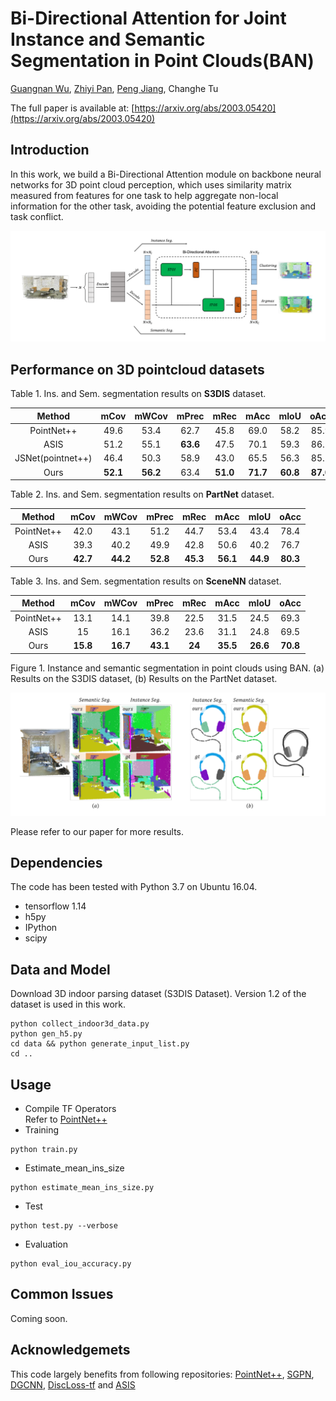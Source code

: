 # Bi-Directional Attention for Joint Instance and Semantic Segmentation in Point Clouds(BAN)
[Guangnan Wu](https://github.com/pumpkinnan), [Zhiyi Pan](https://github.com/panzhiyi), [Peng Jiang](https://github.com/sdujump), Changhe Tu

The full paper is available at: [https://arxiv.org/abs/2003.05420](https://arxiv.org/abs/2003.05420)

## Introduction

In this work, we build a Bi-Directional Attention module on backbone neural networks for 3D point cloud perception, which uses similarity matrix measured from features for one task to help aggregate non-local information for the other task, avoiding the potential feature exclusion and task conflict. 

![](./network.png)

## Performance on 3D pointcloud datasets

Table 1. Ins. and Sem. segmentation results on **S3DIS** dataset.

|   Method   |   mCov   |  mWCov   |  mPrec   |   mRec   |   mAcc   |   mIoU   |   oAcc   |
| :--------: | :------: | :------: | :------: | :------: | :------: | :------: | :------: |
| PointNet++ |   49.6   |   53.4   |   62.7   |   45.8   |   69.0   |   58.2   |   85.9   |
|    ASIS    |   51.2   |   55.1   | **63.6** |   47.5   |   70.1   |   59.3   |   86.2   |
|JSNet(pointnet++)|   46.4   |   50.3   | 58.9 |   43.0   |   65.5   |   56.3   |   85.5   |
|    Ours    | **52.1** | **56.2** |   63.4   | **51.0** | **71.7** | **60.8** | **87.0** |

Table 2. Ins. and Sem. segmentation results on **PartNet** dataset.

|   Method   |   mCov   |  mWCov   |  mPrec   |   mRec   |   mAcc   |   mIoU   |   oAcc   |
| :--------: | :------: | :------: | :------: | :------: | :------: | :------: | :------: |
| PointNet++ |   42.0   |   43.1   |   51.2   |   44.7   |   53.4   |   43.4   |   78.4   |
|    ASIS    |   39.3   |   40.2   |   49.9   |   42.8   |   50.6   |   40.2   |   76.7   |
|    Ours    | **42.7** | **44.2** | **52.8** | **45.3** | **56.1** | **44.9** | **80.3** |

Table 3. Ins. and Sem. segmentation results on **SceneNN** dataset.

|   Method   |   mCov   |  mWCov   |  mPrec   |  mRec  |   mAcc   |   mIoU   |   oAcc   |
| :--------: | :------: | :------: | :------: | :----: | :------: | :------: | :------: |
| PointNet++ |   13.1   |   14.1   |   39.8   |  22.5  |   31.5   |   24.5   |   69.3   |
|    ASIS    |    15    |   16.1   |   36.2   |  23.6  |   31.1   |   24.8   |   69.5   |
|    Ours    | **15.8** | **16.7** | **43.1** | **24** | **35.5** | **26.6** | **70.8** |

Figure 1.  Instance and semantic segmentation in point clouds using BAN. (a) Results on the S3DIS dataset, (b) Results on the PartNet dataset.

![](./result.png)

Please refer to our paper for more results.

## Dependencies

The code has been tested with Python 3.7 on Ubuntu 16.04.
* tensorflow 1.14
* h5py
* IPython
* scipy
## Data and Model
Download 3D indoor parsing dataset (S3DIS Dataset). Version 1.2 of the dataset is used in this work.
```
python collect_indoor3d_data.py
python gen_h5.py
cd data && python generate_input_list.py
cd ..
```
## Usage
* Compile TF Operators  
Refer to [PointNet++](https://github.com/charlesq34/pointnet2)
* Training
```
python train.py
```
* Estimate_mean_ins_size
```
python estimate_mean_ins_size.py
```
* Test
```
python test.py --verbose
```
* Evaluation
```
python eval_iou_accuracy.py
```

## Common Issues

Coming soon.

## Acknowledgemets
This code largely benefits from following repositories: [PointNet++](https://github.com/charlesq34/pointnet2), [SGPN](https://github.com/laughtervv/SGPN), [DGCNN](https://github.com/WangYueFt/dgcnn), [DiscLoss-tf](https://github.com/hq-jiang/instance-segmentation-with-discriminative-loss-tensorflow) and [ASIS](https://github.com/WXinlong/ASIS)
